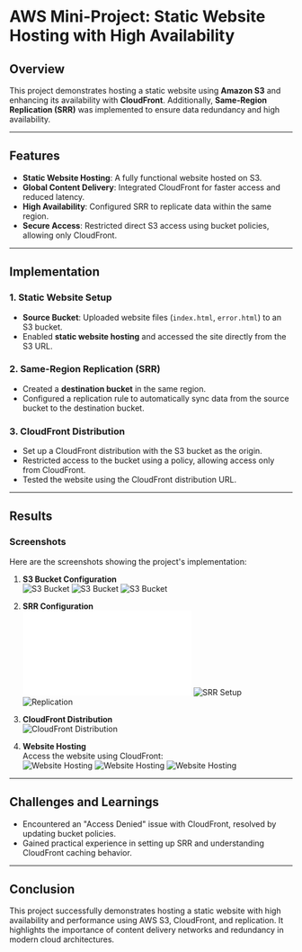 # AWS Mini-Project: Static Website Hosting with High Availability

## Overview

This project demonstrates hosting a static website using **Amazon S3** and enhancing its availability with **CloudFront**. Additionally, **Same-Region Replication (SRR)** was implemented to ensure data redundancy and high availability.

---

## Features

- **Static Website Hosting**: A fully functional website hosted on S3.
- **Global Content Delivery**: Integrated CloudFront for faster access and reduced latency.
- **High Availability**: Configured SRR to replicate data within the same region.
- **Secure Access**: Restricted direct S3 access using bucket policies, allowing only CloudFront.

---

## Implementation

### 1. Static Website Setup
- **Source Bucket**: Uploaded website files (`index.html`, `error.html`) to an S3 bucket.
- Enabled **static website hosting** and accessed the site directly from the S3 URL.

### 2. Same-Region Replication (SRR)
- Created a **destination bucket** in the same region.
- Configured a replication rule to automatically sync data from the source bucket to the destination bucket.

### 3. CloudFront Distribution
- Set up a CloudFront distribution with the S3 bucket as the origin.
- Restricted access to the bucket using a policy, allowing access only from CloudFront.
- Tested the website using the CloudFront distribution URL.

---

## Results

### **Screenshots**
Here are the screenshots showing the project's implementation:

1. **S3 Bucket Configuration**  
   ![S3 Bucket](Images/source-bucket.png)
   ![S3 Bucket](Images/destination-bucket.png)
   ![S3 Bucket](Images/enable-static-website-hosting.png)

2. **SRR Configuration**  
   ![SRR Setup](Images/s3-policy.txt)
   ![SRR Setup](Images/replication-rule.png)
   ![Replication](Images/replication.png)

3. **CloudFront Distribution**  
   ![CloudFront Distribution](Images/cloudfront.png)

4. **Website Hosting**  
   Access the website using CloudFront:  
   ![Website Hosting](Images/static-website-hosting.png)
   ![Website Hosting](Images/static-website-hosting-with-cloudfront.png)
   ![Website Hosting](Images/hit-from-cloudfront.png)
   

---

## Challenges and Learnings

- Encountered an "Access Denied" issue with CloudFront, resolved by updating bucket policies.
- Gained practical experience in setting up SRR and understanding CloudFront caching behavior.

---

## Conclusion

This project successfully demonstrates hosting a static website with high availability and performance using AWS S3, CloudFront, and replication. It highlights the importance of content delivery networks and redundancy in modern cloud architectures.

